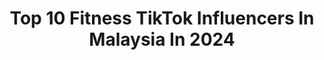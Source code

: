 ---
title: Top 10 Fitness TikTok Influencers In Malaysia In 2024
description: >-
  Find top fitness TikTok influencers in Malaysia in 2024. Most popular hashtags: #tiktokmalaysia #fitness #fyp #foryou.
platform: TikTok
hits: 8
text_top: See the top-rated TikTok influencers on inBeat.
text_bottom: Our search engine has 8 TikTok influencers like this in Malaysia for you to pitch.
profiles:
  - username: "venuswongs"
    fullname: >-
      VenusWongs 玩美瘦身
    bio: >-
      Slim Food Recipes & Fitness Lifestyle FB: VenusWongs99 venuswongs96@gmail.com
    location: "Malaysia"
    followers: 3211
    engagement: 462
    commentsToLikes: 0.013141
    id: ckbl44u3s1jrm0j23cjxrb4i8
    verified: false
    hashtags: "#tiktokclassroom, #avocado, #slim, #food"
  - username: "kelvinteo93"
    fullname: >-
      Kelvin Teo
    bio: >-
      SHRED Fitness 私人健身教练 / 减肥 / 增肌 / 团体训练 / 公司训练 / 饮食推荐 Boot Camp IG📷kelvinteoshred
    location: "Malaysia"
    followers: 19000
    engagement: 391
    commentsToLikes: 0.008106
    id: ckbkxahmlt8kx0j23ftydk053
    verified: false
    hashtags: "#shred, #sixpackabs, #training, #legs"
  - username: "dr.shalzrc"
    fullname: >-
      Dr.shalzrc ❤️
    bio: >-
      MRS Saree Malaysia 2019 Aranda Clinic DrYDrS Fitness LINK-WEIGHT LOSS CONSULTS
    location: "Malaysia"
    followers: 42800
    engagement: 368
    commentsToLikes: 0.021963
    id: ckcdij9p98btu0j23xv98t9e8
    verified: false
    hashtags: "#dance, #drydrsfitness, #drshalz, #doctor"
  - username: "nyraman4"
    fullname: >-
      Ny Raman
    bio: >-
      🌸A mom not giving up 🌸Fitness Coach /Nutrition 🌸SYNC Strong Zumba Instructor
    location: "Malaysia"
    followers: 6727
    engagement: 557
    commentsToLikes: 0.015125
    id: ckcema3jswhe60j23zmga1xzt
    verified: false
    hashtags: "#foryoupage, #love, #positivevibes, #son"
  - username: "lifeinmotion96"
    fullname: >-
      LifeInMotion96
    bio: >-
      Movement, Feldenkrais, Strength Training. “You only live once.“
    location: "Malaysia"
    followers: 4797
    engagement: 381
    commentsToLikes: 0.026844
    id: ckbwftzfn28b40j23md82aei7
    verified: false
    hashtags: "#bodybuilding, #fyp, #foryou, #calisthenics"
  - username: "jackie_404"
    fullname: >-
      Jackiefourofour
    bio: >-
      Follow me🥰 404_Official Member
    location: "Malaysia"
    followers: 6319
    engagement: 1093
    commentsToLikes: 0.075014
    id: ckbkiowzwb4n90j23gj2740qa
    verified: false
    hashtags: "#tiktokmalaysia, #fyp, #foryourpage, #mobilelegends"
  - username: "zenlauh"
    fullname: >-
      Edward
    bio: >-
      part time Ah Beng/TVB actor🎭 thank you all for 150k!!🥳 DM on IG for collabs!
    location: "Malaysia"
    followers: 157000
    engagement: 1121
    commentsToLikes: 0.025892
    id: ckd6f5kca6wsb0j23202lyxkr
    verified: false
    hashtags: "#malaysia, #acting, #fyp, #lalazai"
  - username: "aremimmm"
    fullname: >-
      Amin EK (matmin)
    bio: >-
      TERIMA KASIH untuk follower saya Buat video sekadar suka2 😇
    location: "Malaysia"
    followers: 48200
    engagement: 957
    commentsToLikes: 0.031683
    id: ckbep1wiz5og20j230zmrb76j
    verified: false
    hashtags: "#firefighter, #fyp, #janganlupalike, #foryourpage"
---